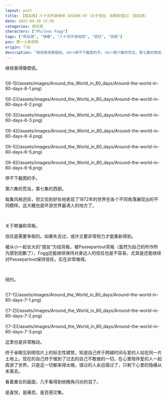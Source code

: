 ```yaml
---
layout: post
title: 【观后感】八十天环游地球 S01E06-07（关于信任、背叛和错过）（观后感）
date: 2022-04-20 23:56
categories: 观后感
characters: ["Phileas Fogg"]
tags: ["观后感", "弹幕", "八十天环游地球", "信任", "背叛"]
pov: 第一人称视角
origin: 个站
description: "继续美得像壁纸。<br>停不下截图的手。<br>第六集的荒岛，第七集的西部。<br>每集风格迥异，但又恰到好处地表现了1872年的世界在各个不同角落展现出的不同模样。这大概也是环游世界最诱人的地方了。"
---
```


继续美得像壁纸。

<br>
![6-1](/assets/images/Around_the_World_in_80_days/Around-the-world-in-80-days-6-1.png)
<br><br>
![6-2](/assets/images/Around_the_World_in_80_days/Around-the-world-in-80-days-6-2.png)
<br><br>
![6-3](/assets/images/Around_the_World_in_80_days/Around-the-world-in-80-days-6-3.png)
<br><br>
![6-4](/assets/images/Around_the_World_in_80_days/Around-the-world-in-80-days-6-4.png)
<br><br>
![6-5](/assets/images/Around_the_World_in_80_days/Around-the-world-in-80-days-6-5.png)
<br><br>
![6-6](/assets/images/Around_the_World_in_80_days/Around-the-world-in-80-days-6-6.png)
<br>

停不下截图的手。

第六集的荒岛，第七集的西部。

每集风格迥异，但又恰到好处地表现了1872年的世界在各个不同角落展现出的不同模样。这大概也是环游世界最诱人的地方了。

<br>

关于欺骗和背叛。

信任是需要争取的。如果失去过，或许又要非常努力才能重新得到。

被从小一起长大的“朋友”为钱背叛，被Passepartout背叛（虽然为自己的所作所为感到抱歉了），Fogg还能继续保持对身边人的信任也是不容易，尤其是还能继续对Passepartout保持信任，实在非常难得。

<br>

纽约。

<br>
![7-1](/assets/images/Around_the_World_in_80_days/Around-the-world-in-80-days-7-1.png)
<br><br>
![7-2](/assets/images/Around_the_World_in_80_days/Around-the-world-in-80-days-7-2.png)
<br><br>
![7-3](/assets/images/Around_the_World_in_80_days/Around-the-world-in-80-days-7-3.png)
<br>

这里也是非常触动。

终于亲眼见到明信片上的标志性建筑，知道自己终于跨越时间与爱的人站在同一片土地上。现在的自己终于做到了过去的自己不敢做的一切。在心里陪伴爱的人一起周游了世界。只是这一切都来得太晚，错过的人永远错过了，只剩下心里的隐痛从未离去。

看着重合的画面，几乎看得到他眼角闪光的泪了。

是喜悦，是痛苦。是百感交集。
